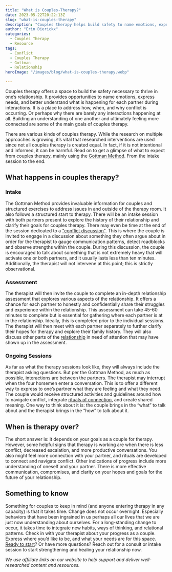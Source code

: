 ```yaml
---
title: "What is Couples-Therapy?"
date: 2023-05-22T20:22:13Z
slug: "what-is-couples-therapy"
description: "Couples therapy helps build safety to name emotions, express needs, and understand what is happening for each partner during interactions."
author: "Erin Dierickx"
categories:
  - Couples Therapy
  - Resource
tags:
  - Conflict
  - Couples Therapy
  - Gottman
  - Relationship
heroImage: "/images/blog/what-is-couples-therapy.webp"

---
```


Couples therapy offers a space to build the safety necessary to thrive in one’s relationship. It provides opportunities to name emotions, express needs, and better understand what is happening for each partner during interactions. It is a place to address how, when, and why conflict is occurring. Or perhaps why there are barely any interactions happening at all. Building an understanding of one another and ultimately feeling more connected are some of the main goals of couples therapy.

There are various kinds of couples therapy. While the research on multiple approaches is growing, it’s vital that researched interventions are used since not all couples therapy is created equal. In fact, if it is not intentional and informed, it can be harmful. Read on to get a glimpse of what to expect from couples therapy, mainly using the [Gottman Method](https://amzn.to/3WGXtgl). From the intake session to the end.

## What happens in couples therapy?

### Intake

The Gottman Method provides invaluable information for couples and structured exercises to address issues in and outside of the therapy room. It also follows a structured start to therapy. There will be an intake session with both partners present to explore the history of their relationship and clarify their goals for couples therapy. There may even be time at the end of the session dedicated to a ["conflict discussion"](https://www.erindtherapy.com/2021/09/16/connecting-through-continual-conflict/). This is where the couple is invited to engage in a discussion about something they often argue about in order for the therapist to gauge communication patterns, detect roadblocks and observe strengths within the couple. During this discussion, the couple is encouraged to talk about something that is not extremely heavy that will activate one or both partners, and it usually lasts less than ten minutes. Additionally, the therapist will not intervene at this point; this is strictly observational.

### Assessment

The therapist will then invite the couple to complete an in-depth relationship assessment that explores various aspects of the relationship. It offers a chance for each partner to honestly and confidentially share their struggles and experience within the relationship. This assessment can take 45-60 minutes to complete but is essential for gathering where each partner is at in the relationship. Ideally, this is completed prior to the individual sessions. The therapist will then meet with each partner separately to further clarify their hopes for therapy and explore their family history. They will also discuss other parts of the [relationship](https://amzn.to/3Iw9a3e) in need of attention that may have shown up in the assessment.

### Ongoing Sessions

As far as what the therapy sessions look like, they will always include the therapist asking questions. But per the Gottman Method, as much as possible, interactions are between the partners. The therapist may interrupt when the four horsemen enter a conversation. This is to offer a different way to express to one’s partner what they are feeling and what they need. The couple would receive structured activities and guidelines around how to navigate conflict, integrate [rituals of connection](https://www.erindtherapy.com/2023/04/18/rituals-of-connection/), and create shared meaning. One way to think about it is: the couple brings in the “what” to talk about and the therapist brings in the “how” to talk about it.

## When is therapy over?

The short answer is: it depends on your goals as a couple for therapy. However, some helpful signs that therapy is working are when there is less conflict, decreased escalation, and more productive conversations. You also might feel more connection with your partner, and rituals are developed to connect and navigate conflict. Other indications of progress include more understanding of oneself and your partner. There is more effective communication, compromises, and clarity on your hopes and goals for the future of your relationship.

## Something to know

Something for couples to keep in mind (and anyone entering therapy in any capacity) is that it takes time. Change does not occur overnight. Especially behaviors that have been ingrained in us perhaps all our lives that we are just now understanding about ourselves. For a long-standing change to occur, it takes time to integrate new habits, ways of thinking, and relational patterns. Check in with your therapist about your progress as a couple. Express where you’d like to be, and what your needs are for this space. [Ready to start](https://www.erindtherapy.com/contact/)? Or have more questions? Reach out for a consult or intake session to start strengthening and healing your relationship now.

*We use affiliate links on our website to help support and deliver well-researched content and resources.*
